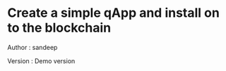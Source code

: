 # Create a simple qApp and install on to the blockchain



Author : sandeep

Version : Demo version
